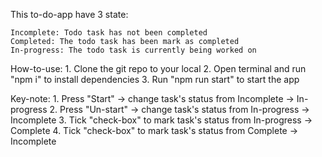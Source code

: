 This to-do-app have 3 state:

    Incomplete: Todo task has not been completed
    Completed: The todo task has been mark as completed
    In-progress: The todo task is currently being worked on

How-to-use: 1. Clone the git repo to your local 2. Open terminal and run "npm i" to install dependencies 3. Run "npm run start" to start the app

Key-note: 1. Press "Start" -> change task's status from Incomplete -> In-progress 2. Press "Un-start" -> change task's status from In-progress -> Incomplete 3. Tick "check-box" to mark task's status from In-progress -> Complete 4. Tick "check-box" to mark task's status from Complete -> Incomplete
